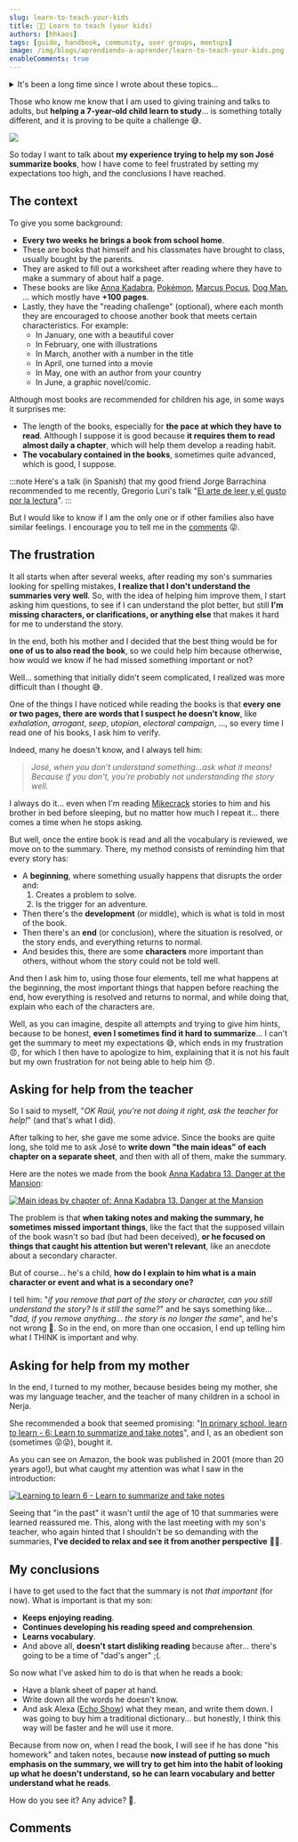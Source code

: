 ```yaml
---
slug: learn-to-teach-your-kids
title: 👨‍🏫 Learn to teach (your kids)
authors: [hhkaos]
tags: [guide, handbook, community, user groups, meetups]
image: /img/blogs/aprendiendo-a-aprender/learn-to-teach-your-kids.png
enableComments: true 
---
```


<details><summary>It's been a long time since I wrote about these topics...</summary>
<p>

Specifically since I launched the [family blog attempt](https://familiajimenezcano.wordpress.com/) (in 2018), although I hope to find time another day to share these experiences. 

The truth is that I would like to share how I am trying to get involved in my son's school. Through the AMPA and other ways, and the initiatives I have recently participated in there. For example:
* A talk to 3rd and 4th-year ESO students (14 to 16 years old) at a career guidance event, where I shared my experience with them (starting from when I was their age until today).
* A discussion with [Gabriel Zabal](https://www.linkedin.com/in/gabrielzabal/), for parents with children over 10 years old, mainly focused on the risks associated with new technologies, using social networks as a guiding thread but touching on many other topics.
* Or my experience participating with them in the sports day championships.

If you are interested in these topics, let me know in the [comments](#comments) (to prioritize it) 😉.

BTW, in case you need it, here is a table of course equivalencies between countries:


| Spain             | USA      | Canada   | Ireland   | United Kingdom     | France         | Germany    |
|-------------------|----------|----------|-----------|--------------------|----------------|------------|
| 1st ESO           | Grade 7  | Grade 7  | 1st Year  | Year 8             | Collège 5e     | 7 Klasse   |
| 2nd ESO           | Grade 8  | Grade 8  | 2nd Year  | Year 9             | Collège 4e     | 8 Klasse   |
| 3rd ESO           | Grade 9  | Grade 9  | 3rd Year  | Year 10            | Collège 3e     | 9 Klasse   |
| 4th ESO           | Grade 10 | Grade 10 | 4th Year  | Year 11 & GCSE     | Seconde        | 10 Klasse  |
| 1st Bachillerato  | Grade 11 | Grade 11 | 5th Year  | Year 12            | Première       | 11 Klasse  |
| 2nd Bachillerato  | Grade 12 | Grade 12 | 6th Year  | Year 13 & A Levels | Terminale      | 12 Klasse  |


</p>
</details>

Those who know me know that I am used to giving training and talks to adults, but **helping a 7-year-old child learn to study**... is something totally different, and it is proving to be quite a challenge 😅.

<div style={{textAlign: 'center'}}>

  ![](/img/blogs/aprendiendo-a-aprender/teaching-at-home.png)

</div>

So today I want to talk about **my experience trying to help my son José summarize books**, how I have come to feel frustrated by setting my expectations too high, and the conclusions I have reached.

## The context

To give you some background:
* **Every two weeks he brings a book from school home**.
* These are books that himself and his classmates have brought to class, usually bought by the parents.
* They are asked to fill out a worksheet after reading where they have to make a summary of about half a page.
* These books are like [Anna Kadabra](https://www.amazon.es/anna-kadabra/s?k=anna+kadabra), [Pokémon](https://www.amazon.es/Pok%C3%A9mon-Aventuras-Gigamax-combate-FlipAventura/dp/8418594330), [Marcus Pocus](https://www.amazon.es/Marcus-Pocus-1-Magia-domicilio/dp/8408254154/ref=sr_1_1?dib=eyJ2IjoiMSJ9.nzcrwM6Pe2S_Yq-RGmFVs5UHO5uYgDEnS27SX3-dKkyIID6F589uCXo4WGgeoMA0-C3q4-XOdlq1iTI6fgXsgca0UygLzFEr_3ykPMNsZewxzuF3g3FzSh2dg_Sg_uCylpqvypA1r482QA6el_wuYWZ0KEVCHo4yrroqPAlPuuQ51YtSsLfbp6q0dFObpBz37nDGzJuGnE2KGmy9027r7CcnX3vORc6JTgijZn1A4jBi6LMKoa69mrO5KzOr-vlYBixpTTdQqTQOmOZvAnAX2NhbeDuVnO57ZgHZWk9bH7M.5Snv_xMSWF2rmR9Rof5iyCbwGj_4VuYOheFuguN24J4&dib_tag=se&keywords=marcus+pocus&qid=1717312424&sr=8-1), [Dog Man](https://www.amazon.com/dogman-series-Books/s?k=dogman+series&rh=n%3A283155), ... which mostly have **+100 pages**.
* Lastly, they have the "reading challenge" (optional), where each month they are encouraged to choose another book that meets certain characteristics. For example:
  * In January, one with a beautiful cover
  * In February, one with illustrations
  * In March, another with a number in the title
  * In April, one turned into a movie
  * In May, one with an author from your country
  * In June, a graphic novel/comic.

Although most books are recommended for children his age, in some ways it surprises me:
  * The length of the books, especially for **the pace at which they have to read**. Although I suppose it is good because **it requires them to read almost daily a chapter**, which will help them develop a reading habit.
  * **The vocabulary contained in the books**, sometimes quite advanced, which is good, I suppose.

:::note
Here's a talk (in Spanish) that my good friend Jorge Barrachina recommended to me recently, Gregorio Luri's talk "[El arte de leer y el gusto por la lectura](https://www.youtube.com/watch?v=7UtwJHkhJ0s)".
:::

But I would like to know if I am the only one or if other families also have similar feelings. I encourage you to tell me in the [comments](#comments) 😜.

<!-- 
:::note

::: -->

## The frustration

It all starts when after several weeks, after reading my son's summaries looking for spelling mistakes, **I realize that I don't understand the summaries very well**. So, with the idea of helping him improve them, I start asking him questions, to see if I can understand the plot better, but still **I'm missing characters, or clarifications, or anything else** that makes it hard for me to understand the story.

In the end, both his mother and I decided that the best thing would be for **one of us to also read the book**, so we could help him because otherwise, how would we know if he had missed something important or not?

Well... something that initially didn't seem complicated, I realized was more difficult than I thought 😅.

One of the things I have noticed while reading the books is that **every one or two pages, there are words that I suspect he doesn't know**, like *exhalation*, *arrogant*, *seep*, *utopian*, *electoral campaign*, ..., so every time I read one of his books, I ask him to verify. 

Indeed, many he doesn't know, and I always tell him:

> *José, when you don't understand something...ask what it means! Because if you don't, you're probably not understanding the story well.*

I always do it... even when I'm reading [Mikecrack](https://www.amazon.es/Libros-Mikecrack/s?rh=n%3A599364031%2Cp_27%3AMikecrack) stories to him and his brother in bed before sleeping, but no matter how much I repeat it... there comes a time when he stops asking.

But well, once the entire book is read and all the vocabulary is reviewed, we move on to the summary. There, my method consists of reminding him that every story has:
* A **beginning**, where something usually happens that disrupts the order and:
  1. Creates a problem to solve.
  2. Is the trigger for an adventure.
* Then there's the **development** (or middle), which is what is told in most of the book.
* Then there's an **end** (or conclusion), where the situation is resolved, or the story ends, and everything returns to normal.
* And besides this, there are some **characters** more important than others, without whom the story could not be told well.

And then I ask him to, using those four elements, tell me what happens at the beginning, the most important things that happen before reaching the end, how everything is resolved and returns to normal, and while doing that, explain who each of the characters are.

Well, as you can imagine, despite all attempts and trying to give him hints, because to be honest, **even I sometimes find it hard to summarize**... I can't get the summary to meet my expectations 😅, which ends in my frustration 😡, for which I then have to apologize to him, explaining that it is not his fault but my own frustration for not being able to help him 😞.

## Asking for help from the teacher

So I said to myself, "*OK Raúl, you're not doing it right, ask the teacher for help!*" (and that's what I did).

After talking to her, she gave me some advice. Since the books are quite long, she told me to ask José to **write down "the main ideas" of each chapter on a separate sheet**, and then with all of them, make the summary.

Here are the notes we made from the book [Anna Kadabra 13. Danger at the Mansion](https://www.amazon.es/Anna-Kadabra-13-Peligro-mansi%C3%B3n/dp/8408282468/ref=sr_1_1?crid=R7EP7BPESY29&dib=eyJ2IjoiMSJ9.-Kbuyc6r_LWofNFUvUlSTWZ-4Hc2RNoldj5qDm5r88wqdZ6Xo8tZroq96i3lQDZ7.g_pVjOolxe9dypGy1gyuKrKwDjT07Yceo3B5mxj8PqA&dib_tag=se&keywords=anna+kadabra+peligro+en+la+mansi%C3%B3n&qid=1717342071&s=books&sprefix=anna+kadabra+peligro+en+%2Cstripbooks%2C105&sr=1-1):

[![Main ideas by chapter of: Anna Kadabra 13. Danger at the Mansion](/img/blogs/aprendiendo-a-aprender/ideas-principales-anna-kadabra-13.png)](/img/blogs/aprendiendo-a-aprender/ideas-principales-anna-kadabra-13.png)

The problem is that **when taking notes and making the summary, he sometimes missed important things**, like the fact that the supposed villain of the book wasn't so bad (but had been deceived), **or he focused on things that caught his attention but weren't relevant**, like an anecdote about a secondary character.

But of course... he's a child, **how do I explain to him what is a main character or event and what is a secondary one?**

I tell him: "*if you remove that part of the story or character, can you still understand the story? Is it still the same?*" and he says something like... "*dad, if you remove anything... the story is no longer the same*", and he's not wrong 🤣. So in the end, on more than one occasion, I end up telling him what I THINK is important and why.

## Asking for help from my mother

In the end, I turned to my mother, because besides being my mother, she was my language teacher, and the teacher of many children in a school in Nerja.

She recommended a book that seemed promising: "[In primary school, learn to learn - 6: Learn to summarize and take notes](https://www.amazon.es/primaria-aprende-aprender-Educacion-Diversidad/dp/8477742847/ref=sr_1_1?__mk_es_ES=%C3%85M%C3%85%C5%BD%C3%95%C3%91&crid=2ZTNV4YYNDBSB&dib=eyJ2IjoiMSJ9.YvATtILgUCt4Sdi9g2stKg.l42L1kExAVdNFHsgPpk1jV1G5upoy6ID5Mw-EA_Hw1s&dib_tag=se&keywords=En+primaria+aprende+a+aprender+-+6%3A+Aprende+a+resumir+y+tomar+apuntes&qid=1717253519&s=books&sprefix=en+primaria+aprende+a+aprender+-+6+aprende+a+resumir+y+tomar+apuntes+%2Cstripbooks%2C110&sr=1-1)", and I, as an obedient son (sometimes 😜😜), bought it.

As you can see on Amazon, the book was published in 2001 (more than 20 years ago!), but what caught my attention was what I saw in the introduction:

[![Learning to learn 6 - Learn to summarize and take notes](/img/blogs/aprendiendo-a-aprender/aprendiendo-a-aprender.png)](/img/blogs/aprendiendo-a-aprender/aprendiendo-a-aprender.png)

Seeing that "in the past" it wasn't until the age of 10 that summaries were learned reassured me. This, along with the last meeting with my son's teacher, who again hinted that I shouldn't be so demanding with the summaries, **I've decided to relax and see it from another perspective** 🧘💆.

## My conclusions

I have to get used to the fact that the summary is not *that important* (for now). What is important is that my son:
* **Keeps enjoying reading**.
* **Continues developing his reading speed and comprehension**.
* **Learns vocabulary**.
* And above all, **doesn't start disliking reading** because after... there's going to be a time of "dad's anger" ;(.

So now what I've asked him to do is that when he reads a book:
* Have a blank sheet of paper at hand.
* Write down all the words he doesn't know.
* And ask Alexa ([Echo Show](https://www.amazon.es/echo-show-5-3a-generacion/dp/B09B2S8WKD/ref=sr_1_1?__mk_es_ES=%C3%85M%C3%85%C5%BD%C3%95%C3%91&crid=1OUHNQYCKE44R&dib=eyJ2IjoiMSJ9.iltfLFjhhpdfcrA9zwPEASiiau-PIgl9VcVBJ0Oys_mCTQROVOODJpcW3qujKJ4uE1kn8QpTNL8Z-Ack1Tq9WU7C-LTEtxlvDoafnTJ_eg8HjePETtV-67qphoEQL1gvYpwxm_pR913C2qJrOLV7qzvzyiTtsKBCKr8OXVlmn6pXps9cPji2GZmCo1YhZnWudymyrsIxsywOMsAxpDflraEiQqz2Jfe357ryQ0o2Ttc.1wETnQEDVJoyYReccEOyXD41MFzajElaVfEmnAF04Wo&dib_tag=se&keywords=alexa+pantalla&qid=1717344456&s=books&sprefix=alexa+pantalla%2Cstripbooks%2C118&sr=1-1)) what they mean, and write them down. I was going to buy him a traditional dictionary... but honestly, I think this way will be faster and he will use it more.

Because from now on, when I read the book, I will see if he has done "his homework" and taken notes, because **now instead of putting so much emphasis on the summary, we will try to get him into the habit of looking up what he doesn't understand, so he can learn vocabulary and better understand what he reads**.

How do you see it? Any advice? 🙂.

## Comments
